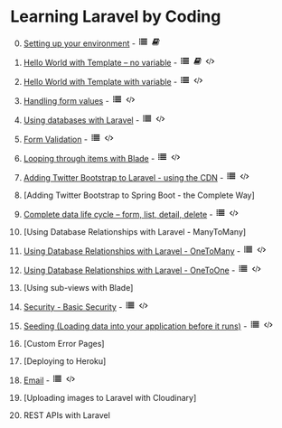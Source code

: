 # Learning Laravel by Coding

0. [Setting up your environment](https://github.com/ajhenley/unofficialguides/blob/master/Laravel/Lesson00.md) - ![Walkthrough](img/i_list.png "Walkthrough") ![Explanation](img/i_book.png "Explanation")

1. [Hello World with Template – no variable](https://github.com/ajhenley/unofficialguides/blob/master/Laravel/Lesson01.md) - ![Walkthrough](img/i_list.png "Walkthrough") ![Explanation](img/i_book.png "Explanation") ![Code](img/i_code.png "Github Code")

2. [Hello World with Template with variable](https://github.com/ajhenley/unofficialguides/blob/master/Laravel/Lesson01.md) - ![Walkthrough](img/i_list.png "Walkthrough") ![Code](img/i_code.png "Github Code")

3. [Handling form values](https://github.com/ajhenley/unofficialguides/blob/master/Laravel/Lesson03.md) - ![Walkthrough](img/i_list.png "Walkthrough") ![Code](img/i_code.png "Github Code")

4. [Using databases with Laravel](https://github.com/ajhenley/unofficialguides/blob/master/Laravel/Lesson04.md) - ![Walkthrough](img/i_list.png "Walkthrough") ![Code](img/i_code.png "Github Code")

5. [Form Validation](https://github.com/ajhenley/unofficialguides/blob/master/Laravel/Lesson05.md) - ![Walkthrough](img/i_list.png "Walkthrough") ![Code](img/i_code.png "Github Code")

6. [Looping through items with Blade](https://github.com/ajhenley/unofficialguides/blob/master/Laravel/Lesson06.md) - ![Walkthrough](img/i_list.png "Walkthrough") ![Code](img/i_code.png "Github Code")

7. [Adding Twitter Bootstrap to Laravel - using the CDN](https://github.com/ajhenley/unofficialguides/blob/master/Laravel/Lesson07.md) - ![Walkthrough](img/i_list.png "Walkthrough") ![Code](img/i_code.png "Github Code")

8. [Adding Twitter Bootstrap to Spring Boot - the Complete Way]

9. [Complete data life cycle – form, list, detail, delete](https://github.com/ajhenley/unofficialguides/blob/master/Laravel/Lesson09.md) - ![Walkthrough](img/i_list.png "Walkthrough") ![Code](img/i_code.png "Github Code")

10. [Using Database Relationships with Laravel - ManyToMany]

11. [Using Database Relationships with Laravel - OneToMany](https://github.com/ajhenley/unofficialguides/blob/master/Laravel/Lesson11.md) - ![Walkthrough](img/i_list.png "Walkthrough") ![Code](img/i_code.png "Github Code")

12. [Using Database Relationships with Laravel - OneToOne](https://github.com/ajhenley/unofficialguides/blob/master/Laravel/Lesson12.md) - ![Walkthrough](img/i_list.png "Walkthrough") ![Code](img/i_code.png "Github Code")

13. [Using sub-views with Blade]

14. [Security - Basic Security](https://github.com/ajhenley/unofficialguides/blob/master/Laravel/Lesson14.md) - ![Walkthrough](img/i_list.png "Walkthrough") ![Code](img/i_code.png "Github Code")

15. [Seeding (Loading data into your application before it runs)](https://github.com/ajhenley/unofficialguides/blob/master/Laravel/Lesson15.md) - ![Walkthrough](img/i_list.png "Walkthrough") ![Code](img/i_code.png "Github Code")

16. [Custom Error Pages]

17. [Deploying to Heroku]

18. [Email](https://github.com/ajhenley/unofficialguides/blob/master/Laravel/Lesson18.md) - ![Walkthrough](img/i_list.png "Walkthrough") ![Code](img/i_code.png "Github Code")

19. [Uploading images to Laravel with Cloudinary]

20. REST APIs with  Laravel

